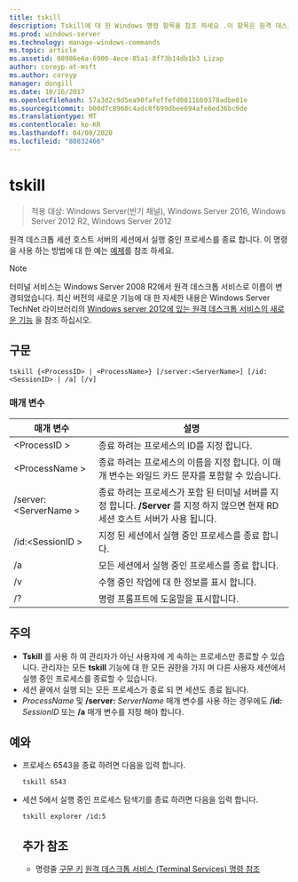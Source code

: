 ```yaml
---
title: tskill
description: Tskill에 대 한 Windows 명령 항목을 참조 하세요 .이 항목은 원격 데스크톱 세션 호스트 서버의 세션에서 실행 되는 프로세스를 종료 합니다.
ms.prod: windows-server
ms.technology: manage-windows-commands
ms.topic: article
ms.assetid: 08986e6a-6900-4ece-85a1-8f73b14db1b3 Lizap
author: coreyp-at-msft
ms.author: coreyp
manager: dongill
ms.date: 10/16/2017
ms.openlocfilehash: 57a3d2c9d5ea90fafeffefd0811bb9378adbe81e
ms.sourcegitcommit: b00d7c8968c4adc8f699dbee694afe6ed36bc9de
ms.translationtype: MT
ms.contentlocale: ko-KR
ms.lasthandoff: 04/08/2020
ms.locfileid: "80832466"
---
```

# <a name="tskill"></a>tskill

>적용 대상: Windows Server(반기 채널), Windows Server 2016, Windows Server 2012 R2, Windows Server 2012

원격 데스크톱 세션 호스트 서버의 세션에서 실행 중인 프로세스를 종료 합니다.
이 명령을 사용 하는 방법에 대 한 예는 [예제](#BKMK_examples)를 참조 하세요.

> [!NOTE]
> 터미널 서비스는 Windows Server 2008 R2에서 원격 데스크톱 서비스로 이름이 변경되었습니다. 최신 버전의 새로운 기능에 대 한 자세한 내용은 Windows Server TechNet 라이브러리의 [Windows server 2012에 있는 원격 데스크톱 서비스의 새로운 기능](https://technet.microsoft.com/library/hh831527) 을 참조 하십시오.

## <a name="syntax"></a>구문
```
tskill {<ProcessID> | <ProcessName>} [/server:<ServerName>] [/id:<SessionID> | /a] [/v]
```

### <a name="parameters"></a>매개 변수

|매개 변수|설명|
|-------|--------|
|\<ProcessID >|종료 하려는 프로세스의 ID를 지정 합니다.|
|\<ProcessName >|종료 하려는 프로세스의 이름을 지정 합니다. 이 매개 변수는 와일드 카드 문자를 포함할 수 있습니다.|
|/server:\<ServerName >|종료 하려는 프로세스가 포함 된 터미널 서버를 지정 합니다. **/Server** 를 지정 하지 않으면 현재 RD 세션 호스트 서버가 사용 됩니다.|
|/id:\<SessionID >|지정 된 세션에서 실행 중인 프로세스를 종료 합니다.|
|/a|모든 세션에서 실행 중인 프로세스를 종료 합니다.|
|/v|수행 중인 작업에 대 한 정보를 표시 합니다.|
|/?|명령 프롬프트에 도움말을 표시합니다.|

## <a name="remarks"></a>주의
- **Tskill** 를 사용 하 여 관리자가 아닌 사용자에 게 속하는 프로세스만 종료할 수 있습니다. 관리자는 모든 **tskill** 기능에 대 한 모든 권한을 가지 며 다른 사용자 세션에서 실행 중인 프로세스를 종료할 수 있습니다.
- 세션 끝에서 실행 되는 모든 프로세스가 종료 되 면 세션도 종료 됩니다.
- *ProcessName* 및 **/server:** <em>ServerName</em> 매개 변수를 사용 하는 경우에도 **/id:** <em>SessionID</em> 또는 **/a** 매개 변수를 지정 해야 합니다.

## <a name="examples"></a><a name=BKMK_examples></a>예와
- 프로세스 6543을 종료 하려면 다음을 입력 합니다.
  ```
  tskill 6543
  ```
- 세션 5에서 실행 중인 프로세스 탐색기를 종료 하려면 다음을 입력 합니다.
  ```
  tskill explorer /id:5
  ```
  ## <a name="additional-references"></a>추가 참조
  - 명령줄 [구문 키](command-line-syntax-key.md)
  [원격 데스크톱 서비스 (Terminal Services) 명령 참조](remote-desktop-services-terminal-services-command-reference.md)
